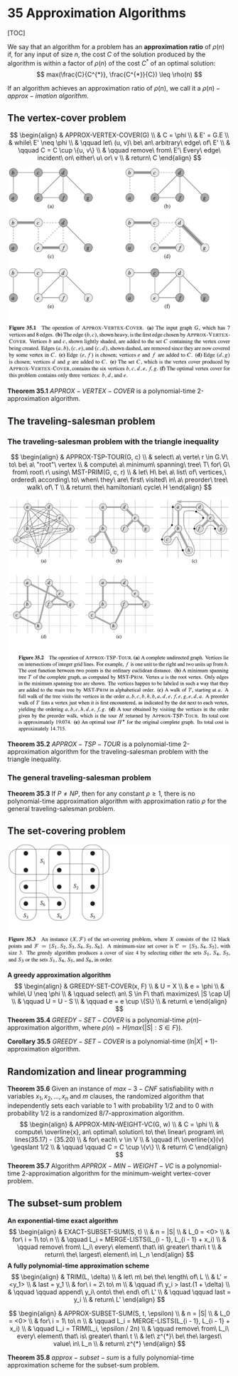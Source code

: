# 35 Approximation Algorithms

[TOC]



We say that an algorithm for a problem has an **approximation ratio** of $\rho (n)$ if, for any input of size $n$, the cost $C$ of the solution produced by the algorithm is within a factor of $\rho(n)$ of the cost $C^{*}$ of an optimal solution:
$$
max(\frac{C}{C^{*}}, \frac{C^{*}}{C}) \leq \rho(n)
$$

If an algorithm achieves an approximation ratio of $\rho(n)$, we call it a $\rho(n)-approx-imation\ algorithm$.

## The vertex-cover problem

$$
\begin{align}
& APPROX-VERTEX-COVER(G) \\
& C = \phi \\
& E' = G.E \\
& while\ E' \neq \phi \\
& \qquad let\ (u, v)\ be\ an\ arbitrary\ edge\ of\ E' \\
& \qquad C = C \cup \{u, v\} \\
& \qquad remove\ from\ E'\ Every\ edge\ incident\ on\ either\ u\ or\ v \\
& return\ C
\end{align}
$$

![35_1](res/35_1.png)

**Theorem 35.1** $APPROX-VERTEX-COVER$ is a polynomial-time 2-approximation algorithm.



## The traveling-salesman problem

### The traveling-salesman problem with the triangle inequality

$$
\begin{align}
& APPROX-TSP-TOUR(G, c) \\
& select\ a\ verte\ r \in G.V\ to\ be\ a\ "root"\ vertex \\
& compute\ a\ minimum\ spanning\ tree\ T\ for\ G\ from\ root\ r\ using\ MST-PRIM(G, c, r) \\
& let\ H\ be\ a\ list\ of\ vertices,\ ordered\ according\ to\ when\ they\ are\ first\ visited\ in\ a\ preorder\ tree\ walk\ of\ T \\
& return\ the\ hamiltonian\ cycle\ H
\end{align}
$$

![35_2](res/35_2.png)

**Theorem 35.2** $APPROX-TSP-TOUR$ is a polynomial-time 2-approximation algorithm for the traveling-salesman problem with the triangle inequality.

### The general traveling-salesman problem

**Theorem 35.3** If $P \neq NP$, then for any constant $\rho \geq 1$, there is no polynomial-time approximation algorithm with approximation ratio $\rho$ for the general traveling-salesman problem.



## The set-covering problem

![35_3](res/35_3.png)

**A greedy approximation algorithm**
$$
\begin{align}
& GREEDY-SET-COVER(x, F) \\
& U = X \\
& e = \phi \\
& while\ U \neq \phi \\
& \qquad select\ an\ S \in F\ that\ maximizes\ |S \cap U| \\
& \qquad U = U - S \\
& \qquad e = e \cup \{S\} \\
& return\ e
\end{align}
$$
**Theorem 35.4** $GREEDY-SET-COVER$ is a polynomial-time $\rho(n)$-approximation algorithm, where $\rho(n) = H(max\{|S|:S \in F\})$.

**Corollary 35.5** $GREEDY-SET-COVER$ is a polynomial-time $(ln|X| + 1)$-approximation algorithm.



## Randomization and linear programming

**Theorem 35.6** Given an instance of $max-3-CNF$ satisfiability with $n$ variables $x_1, x_2, ..., x_n$ and $m$ clauses, the randomized algorithm that independently sets each variable to 1 with probability 1/2 and to 0 with probability 1/2 is a randomized 8/7-approximation algorithm.
$$
\begin{align}
& APPROX-MIN-WEIGHT-VC(G, w) \\
& C = \phi \\
& compute\ \overline{x}, an\ optimal\ solution\ to\ the\ linear\ program\ in\ lines(35.17) - (35.20) \\
& for\ each\ v \in V \\
& \qquad if\ \overline{x}(v) \geqslant 1/2 \\
& \qquad \qquad C = C \cup \{v\} \\
& return\ C
\end{align}
$$
**Theorem 35.7** Algorithm $APPROX-MIN-WEIGHT-VC$ is a polynomial-time 2-approximation algorithm for the minimum-weight vertex-cover problem.



## The subset-sum problem

**An exponential-time exact algorithm**
$$
\begin{align}
& EXACT-SUBSET-SUM(S, t) \\
& n = |S| \\
& L_0 = <0> \\
& for\ i = 1\ to\ n \\
& \qquad L_i = MERGE-LISTS(L_{i - 1}, L_{i - 1} + x_i) \\
& \qquad remove\ from\ L_i\ every\ element\ that\ is\ greater\ than\ t \\
& return\ the\ largest\ element\ in\ L_n
\end{align}
$$
**A fully polynomial-time approximation scheme**
$$
\begin{align}
& TRIM(L, \delta) \\
& let\ m\ be\ the\ length\ of\ L \\
& L' = <y_1> \\
& last = y_1 \\
& for\ i = 2\ to\ m \\
& \qquad if\ y_i > last.(1 + \delta) \\
& \qquad \qquad append\ y_i\ onto\ the\ end\ of\ L' \\
& \qquad \qquad last = y_i \\
& return\ L'
\end{align}
$$

$$
\begin{align}
& APPROX-SUBSET-SUM(S, t, \epsilon) \\
& n = |S| \\
& L_0 = <0> \\
& for\ i = 1\ to\ n \\
& \qquad L_i = MERGE-LISTS(L_{i - 1}, L_{i - 1} + x_i) \\
& \qquad L_i = TRIM(L_i, \epsilon / 2n) \\
& \qquad remove\ from\ L_i\ every\ element\ that\ is\ greater\ than\ t \\
& let\ z^{*}\ be\ the\ largest\ value\ in\ L_n \\
& return\ z^{*}
\end{align}
$$

**Theorem 35.8** $approx-subset-sum$ is a fully polynomial-time approximation scheme for the subset-sum problem.

